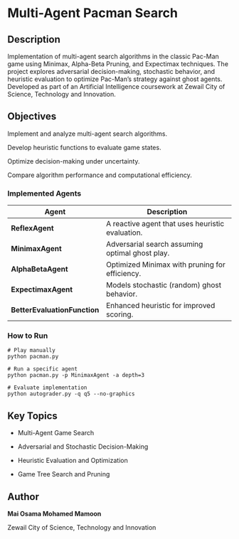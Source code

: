 # Multi-Agent Pacman Search


## Description

Implementation of multi-agent search algorithms in the classic Pac-Man game using Minimax, Alpha-Beta Pruning, and Expectimax techniques.
The project explores adversarial decision-making, stochastic behavior, and heuristic evaluation to optimize Pac-Man’s strategy against ghost agents.
Developed as part of an Artificial Intelligence coursework at Zewail City of Science, Technology and Innovation.

## Objectives

Implement and analyze multi-agent search algorithms.

Develop heuristic functions to evaluate game states.

Optimize decision-making under uncertainty.

Compare algorithm performance and computational efficiency.

### Implemented Agents

| Agent                        | Description                                     |
| ---------------------------- | ----------------------------------------------- |
| **ReflexAgent**              | A reactive agent that uses heuristic evaluation.|
| **MinimaxAgent**             | Adversarial search assuming optimal ghost play. |
| **AlphaBetaAgent**           | Optimized Minimax with pruning for efficiency.  |
| **ExpectimaxAgent**          | Models stochastic (random) ghost behavior.      |
| **BetterEvaluationFunction** | Enhanced heuristic for improved scoring.        |

### How to Run
```
# Play manually
python pacman.py

# Run a specific agent
python pacman.py -p MinimaxAgent -a depth=3

# Evaluate implementation
python autograder.py -q q5 --no-graphics
```
## Key Topics

- Multi-Agent Game Search

- Adversarial and Stochastic Decision-Making

- Heuristic Evaluation and Optimization

- Game Tree Search and Pruning

## Author

**Mai Osama Mohamed Mamoon**

Zewail City of Science, Technology and Innovation



